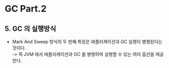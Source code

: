 # GC Part.2

## 5. GC 의 실행방식&#x20;

* Mark And Sweep 방식의 두 번째 특징은 애플리케이션과 GC 실행이 병행된다는 것이다. \
  \-> 즉 JVM 에서 애플리케이션과 GC 를 병행하여 실행할 수 있는 여러 옵션을 제공한다.

